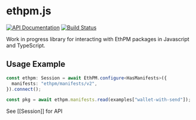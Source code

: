 ethpm.js
========

[![API Documentation](https://img.shields.io/badge/api-documentation-blue.svg)](https://ethpm.github.io/ethpm.js/index.html)
[![Build Status](https://travis-ci.org/ethpm/ethpm.js.svg?branch=master)](https://travis-ci.org/ethpm/ethpm.js)

Work in progress library for interacting with EthPM packages in
Javascript and TypeScript.

## Usage Example

```typescript
const ethpm: Session = await EthPM.configure<HasManifests>({
  manifests: "ethpm/manifests/v2",
}).connect();

const pkg = await ethpm.manifests.read(examples["wallet-with-send"]);
```

See [[Session]] for API


